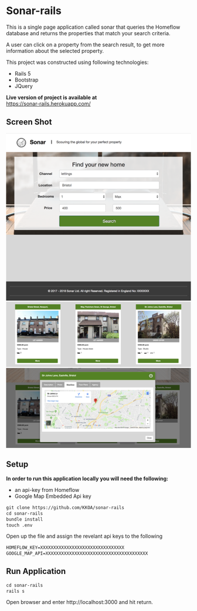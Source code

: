 <!-- # README

This README would normally document whatever steps are necessary to get the
application up and running.

Things you may want to cover:

* Ruby version

* System dependencies

* Configuration

* Database creation

* Database initialization

* How to run the test suite

* Services (job queues, cache servers, search engines, etc.)

* Deployment instructions

* ... -->
# Sonar-rails
This is a single page application called sonar that queries the Homeflow database and returns the properties that match your search criteria.

A user can click on a property from the search result, to get more information about the selected property.

This project was constructed using following technologies:
- Rails 5
- Bootstrap
- JQuery

<strong>Live version of project is available at<br></strong> https://sonar-rails.herokuapp.com/

## Screen Shot
![Home screen](https://github.com/KKOA/sonar-rails/blob/master/Home.png)
![Search Results view ](https://github.com/KKOA/sonar-rails/blob/master/Search.png)
![Individual Property](https://github.com/KKOA/sonar-rails/blob/master/Property.png)


## Setup
<Strong>In order to run this application locally you will need the following: </strong>
- an api-key from Homeflow
- Google Map Embedded Api key

```
git clone https://github.com/KKOA/sonar-rails
cd sonar-rails
bundle install
touch .env
```
Open up the file and assign the revelant api keys to the following
```
HOMEFLOW_KEY=XXXXXXXXXXXXXXXXXXXXXXXXXXXXXXXX
GOOGLE_MAP_API=XXXXXXXXXXXXXXXXXXXXXXXXXXXXXXXXXXXXXXX
```

## Run Application
```
cd sonar-rails
rails s
```

Open browser and enter
http://localhost:3000
and hit return.
